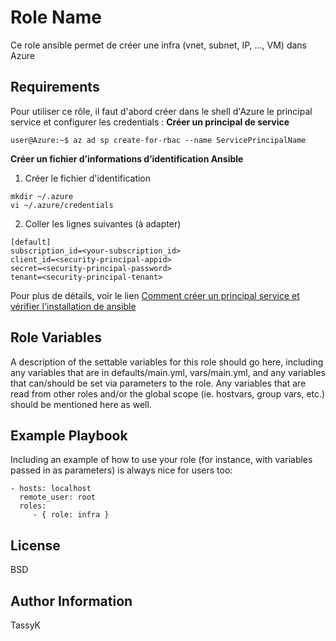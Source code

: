 Role Name
=========

Ce role ansible permet de créer une infra (vnet, subnet, IP, ..., VM)  dans Azure

Requirements
------------
Pour utiliser ce rôle, il faut d'abord créer dans le shell d'Azure le principal service et configurer les credentials :
**Créer un principal de service**
```
user@Azure:~$ az ad sp create-for-rbac --name ServicePrincipalName
```
**Créer un fichier d’informations d’identification Ansible**
1. Créer le fichier d'identification
```
mkdir ~/.azure
vi ~/.azure/credentials
```
2. Coller les lignes suivantes (à adapter)
```
[default]
subscription_id=<your-subscription_id>
client_id=<security-principal-appid>
secret=<security-principal-password>
tenant=<security-principal-tenant>
```

Pour plus de détails, voir le lien [Comment créer un principal service et vérifier l'installation de ansible](https://docs.microsoft.com/fr-fr/azure/ansible/ansible-install-configure#create-azure-credentials)


Role Variables
--------------

A description of the settable variables for this role should go here, including any variables that are in defaults/main.yml, vars/main.yml, and any variables that can/should be set via parameters to the role. Any variables that are read from other roles and/or the global scope (ie. hostvars, group vars, etc.) should be mentioned here as well.


Example Playbook
----------------

Including an example of how to use your role (for instance, with variables passed in as parameters) is always nice for users too:

    - hosts: localhost
      remote_user: root
      roles:
         - { role: infra }

License
-------

BSD

Author Information
------------------
TassyK
